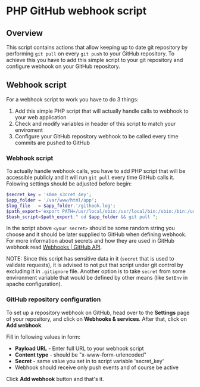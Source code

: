 PHP GitHub webhook script
==========================

## Overview ##

This script contains actions that allow keeping up to date git repository by performing `git pull` on every `git push` to your GitHub repository. To achieve this you have to add this simple script to your git repository and configure webhook on your GitHub repository.

## Webhook script ##

For a webhook script to work you have to do 3 things:
1. Add this simple PHP script that will actually handle calls to webhook to your web application
2. Check and modify variables in header of this script to match your enviroment
3. Configure your GitHub repository webhook to be called every time commits are
   pushed to GitHub

### Webhook script ###

To actually handle webhook calls, you have to add PHP script that will be accessible publicly and it will run `git pull` every time GitHub calls it.
Folowing settings should be adjusted before begin:

```php
$secret_key = 's0me_s3cret_4ey';
$app_folder = '/var/www/html/app';
$log_file   = $app_folder.'/githook.log';
$path_export='export PATH=/usr/local/sbin:/usr/local/bin:/sbin:/bin:/usr/sbin:/usr/bin &&'
$bash_script=$path_export." cd $app_folder && git pull ";


```

In the script above `<your secret>` should be some random string you choose and it should be later supplied to GitHub when defining webhook. For more
information about secrets and how they are used in GitHub webhook read [Webhooks | GitHub API](https://developer.github.com/webhooks/).

NOTE: Since this script has sensitive data in it (`secret` that is used to validate requests), it is advised to not put that script under git control by excluding it in `.gitignore` file. Another option is to take `secret` from some environment variable that would be defined by other means (like `SetEnv` in apache configuration).

### GitHub repository configuration ###

To set up a repository webhook on GitHub, head over to the **Settings** page of your repository, and click on **Webhooks & services**. After that, click on **Add webhook**.

Fill in following values in form:
* **Payload URL** - Enter full URL to your webhook script
* **Content type** - should be "x-www-form-urlencoded"
* **Secret** - same value you set in to script variable 'secret_key'
* Webhook should receive only push events and of course be active

Click **Add webhook** button and that's it.


